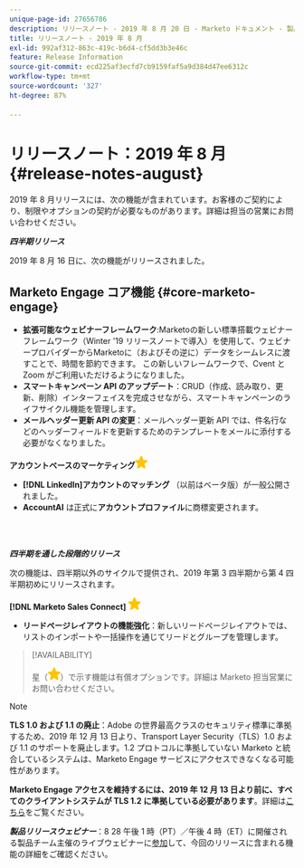 ```yaml
---
unique-page-id: 27656786
description: リリースノート - 2019 年 8 月 20 日 - Marketo ドキュメント - 製品ドキュメント
title: リリースノート - 2019 年 8 月
exl-id: 992af312-863c-419c-b6d4-cf5dd3b3e46c
feature: Release Information
source-git-commit: ecd225af3ecfd7cb9159faf5a9d384d47ee6312c
workflow-type: tm+mt
source-wordcount: '327'
ht-degree: 87%

---
```


# リリースノート：2019 年 8 月 {#release-notes-august}

2019 年 8 月リリースには、次の機能が含まれています。お客様のご契約により、制限やオプションの契約が必要なものがあります。詳細は担当の営業にお問い合わせください。

**_四半期リリース_**

2019 年 8 月 16 日に、次の機能がリリースされました。

## Marketo Engage コア機能 {#core-marketo-engage}

* **拡張可能なウェビナーフレームワーク**:Marketoの新しい標準搭載ウェビナーフレームワーク（Winter &#39;19 リリースノートで導入）を使用して、ウェビナープロバイダーからMarketoに（およびその逆に）データをシームレスに渡すことで、時間を節約できます。 この新しいフレームワークで、Cvent と Zoom がご利用いただけるようになりました。
* **スマートキャンペーン API のアップデート**：CRUD（作成、読み取り、更新、削除）インターフェイスを完成させながら、スマートキャンペーンのライフサイクル機能を管理します。
* **メールヘッダー更新 API の変更**：メールヘッダー更新 API では、件名行などのヘッダーフィールドを更新するためのテンプレートをメールに添付する必要がなくなりました。

**アカウントベースのマーケティング**![（星）](assets/yellow-star.png)

* **[!DNL LinkedIn]アカウントのマッチング** （以前はベータ版）が一般公開されました。
* **AccountAI** は正式に&#x200B;**アカウントプロファイル**&#x200B;に商標変更されます。

<br> 

**_四半期を通した段階的リリース_**

次の機能は、四半期以外のサイクルで提供され、2019 年第 3 四半期から第 4 四半期初めにリリースされます。

**[!DNL Marketo Sales Connect]** ![ （星） ](assets/yellow-star.png)

* **リードページレイアウトの機能強化**：新しいリードページレイアウトでは、リストのインポートや一括操作を通じてリードとグループを管理します。

>[!AVAILABILITY]
>
>星（![（星）](assets/yellow-star.png)）で示す機能は有償オプションです。詳細は Marketo 担当営業にお問い合わせください。

>[!NOTE]
>
>**TLS 1.0 および 1.1 の廃止**：Adobe の世界最高クラスのセキュリティ標準に準拠するため、2019 年 12 月 13 日より、Transport Layer Security（TLS）1.0 および 1.1 のサポートを廃止します。1.2 プロトコルに準拠していない Marketo と統合しているシステムは、Marketo Engage サービスにアクセスできなくなる可能性があります。
>
>**Marketo Engage アクセスを維持するには、2019 年 12 月 13 日より前に、すべてのクライアントシステムが TLS 1.2 に準拠している必要があります**。詳細は[こちら](https://nation.marketo.com/docs/DOC-7059-tls-10-11-deprecation-faq)をご覧ください。

**_製品リリースウェビナー_**：8 28 午後 1 時（PT）／午後 4 時（ET）に開催される製品チーム主催のライブウェビナーに[参加](https://engage.marketo.com/August_19_Release_Webinar.html)して、今回のリリースに含まれる機能の詳細をご確認ください。
